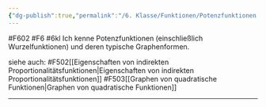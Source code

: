 ```yaml
---
{"dg-publish":true,"permalink":"/6. Klasse/Funktionen/Potenzfunktionen (einschließlich Wurzelfunktionen) und deren typische Graphen/"}
---
```


#F602 #F6 #6kl
Ich kenne Potenzfunktionen (einschließlich Wurzelfunktionen) und deren typische Graphenformen.

siehe auch:
#F502[[Eigenschaften von indirekten Proportionalitätsfunktionen\|Eigenschaften von indirekten Proportionalitätsfunktionen]]
#F503[[Graphen von quadratische Funktionen\|Graphen von quadratische Funktionen]]
___

